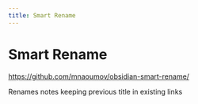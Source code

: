 ```yaml
---
title: Smart Rename
---
```


# Smart Rename

<https://github.com/mnaoumov/obsidian-smart-rename/>

Renames notes keeping previous title in existing links
